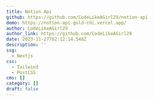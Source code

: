 ```yaml
---
title: Notion Api
github: https://github.com/CodeLikeAGirl29/notion-api
demo: https://notion-api-gold-chi.vercel.app/
author: CodeLikeAGirl29
author_link: https://github.com/CodeLikeAGirl29
date: 2023-11-27T02:12:14.548Z
description: ''
ssg:
  - Nextjs
css:
  - Tailwind
  - PostCSS
cms: []
category: []
draft: false
---
```

